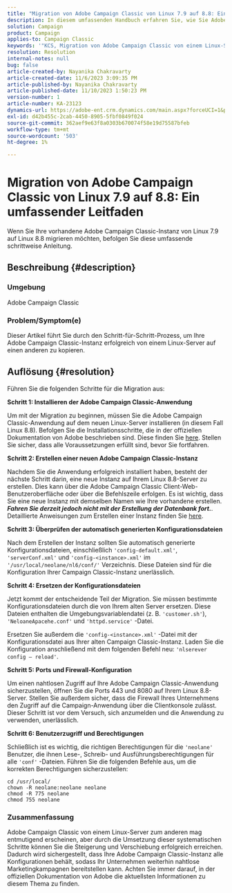 ```yaml
---
title: "Migration von Adobe Campaign Classic von Linux 7.9 auf 8.8: Ein umfassender Leitfaden"
description: In diesem umfassenden Handbuch erfahren Sie, wie Sie Adobe Campaign Classic von Linux 7.9 auf 8.8 migrieren.
solution: Campaign
product: Campaign
applies-to: Campaign Classic
keywords: '"KCS, Migration von Adobe Campaign Classic von einem Linux-Server auf einen anderen, ACC, '''
resolution: Resolution
internal-notes: null
bug: false
article-created-by: Nayanika Chakravarty
article-created-date: 11/6/2023 3:09:35 PM
article-published-by: Nayanika Chakravarty
article-published-date: 11/10/2023 1:50:23 PM
version-number: 1
article-number: KA-23123
dynamics-url: https://adobe-ent.crm.dynamics.com/main.aspx?forceUCI=1&pagetype=entityrecord&etn=knowledgearticle&id=6565317c-b67c-ee11-8179-6045bd006295
exl-id: d42b455c-2cab-4450-8905-5fbf0849f024
source-git-commit: 362aef9e63f8a0303b670074f58e19d75587bfeb
workflow-type: tm+mt
source-wordcount: '503'
ht-degree: 1%

---
```


# Migration von Adobe Campaign Classic von Linux 7.9 auf 8.8: Ein umfassender Leitfaden


Wenn Sie Ihre vorhandene Adobe Campaign Classic-Instanz von Linux 7.9 auf Linux 8.8 migrieren möchten, befolgen Sie diese umfassende schrittweise Anleitung.

## Beschreibung {#description}


### Umgebung

Adobe Campaign Classic

### Problem/Symptom(e)

Dieser Artikel führt Sie durch den Schritt-für-Schritt-Prozess, um Ihre Adobe Campaign Classic-Instanz erfolgreich von einem Linux-Server auf einen anderen zu kopieren.


## Auflösung {#resolution}


Führen Sie die folgenden Schritte für die Migration aus:

<b>Schritt 1: Installieren der Adobe Campaign Classic-Anwendung</b>

Um mit der Migration zu beginnen, müssen Sie die Adobe Campaign Classic-Anwendung auf dem neuen Linux-Server installieren (in diesem Fall Linux 8.8). Befolgen Sie die Installationsschritte, die in der offiziellen Dokumentation von Adobe beschrieben sind. Diese finden Sie [here](https://experienceleague.adobe.com/docs/campaign-classic/using/installing-campaign-classic/install-campaign-on-prem/installing-campaign-in-linux-/prerequisites-of-campaign-installation-in-linux.html?lang=en). Stellen Sie sicher, dass alle Voraussetzungen erfüllt sind, bevor Sie fortfahren.

<b>Schritt 2: Erstellen einer neuen Adobe Campaign Classic-Instanz</b>

Nachdem Sie die Anwendung erfolgreich installiert haben, besteht der nächste Schritt darin, eine neue Instanz auf Ihrem Linux 8.8-Server zu erstellen. Dies kann über die Adobe Campaign Classic Client-Web-Benutzeroberfläche oder über die Befehlszeile erfolgen. Es ist wichtig, dass Sie eine neue Instanz mit demselben Namen wie Ihre vorhandene erstellen. <b>*Fahren Sie derzeit jedoch nicht mit der Erstellung der Datenbank fort.</b>*. Detaillierte Anweisungen zum Erstellen einer Instanz finden Sie [here](https://experienceleague.adobe.com/docs/campaign-classic/using/installing-campaign-classic/appendices/command-lines.html?lang=en#creating-an-instance).

<b>Schritt 3: Überprüfen der automatisch generierten Konfigurationsdateien</b>

Nach dem Erstellen der Instanz sollten Sie automatisch generierte Konfigurationsdateien, einschließlich `'config-default.xml'`, `'serverConf.xml'` und `'config-<instance>.xml'` im `'/usr/local/neolane/nl6/conf/'` Verzeichnis. Diese Dateien sind für die Konfiguration Ihrer Campaign Classic-Instanz unerlässlich.

<b>Schritt 4: Ersetzen der Konfigurationsdateien</b>

Jetzt kommt der entscheidende Teil der Migration. Sie müssen bestimmte Konfigurationsdateien durch die von Ihrem alten Server ersetzen. Diese Dateien enthalten die Umgebungsvariablendatei (z. B. `'customer.sh'`), `'NeloaneApacehe.conf'` und `'httpd.service'` -Datei.

Ersetzen Sie außerdem die `'config-<instance>.xml'` -Datei mit der Konfigurationsdatei aus Ihrer alten Campaign Classic-Instanz. Laden Sie die Konfiguration anschließend mit dem folgenden Befehl neu: `'nlserever config – reload'`.

<b>Schritt 5: Ports und Firewall-Konfiguration</b>

Um einen nahtlosen Zugriff auf Ihre Adobe Campaign Classic-Anwendung sicherzustellen, öffnen Sie die Ports 443 und 8080 auf Ihrem Linux 8.8-Server. Stellen Sie außerdem sicher, dass die Firewall Ihres Unternehmens den Zugriff auf die Campaign-Anwendung über die Clientkonsole zulässt. Dieser Schritt ist vor dem Versuch, sich anzumelden und die Anwendung zu verwenden, unerlässlich.

<b>Schritt 6: Benutzerzugriff und Berechtigungen</b>

Schließlich ist es wichtig, die richtigen Berechtigungen für die `'neolane'` Benutzer, die ihnen Lese-, Schreib- und Ausführungsberechtigungen für alle `'conf'` -Dateien. Führen Sie die folgenden Befehle aus, um die korrekten Berechtigungen sicherzustellen:


```
cd /usr/local/
chown -R neolane:neolane neolane
chmod -R 775 neolane
chmod 755 neolane
```


### Zusammenfassung

Adobe Campaign Classic von einem Linux-Server zum anderen mag entmutigend erscheinen, aber durch die Umsetzung dieser systematischen Schritte können Sie die Steigerung und Verschiebung erfolgreich erreichen. Dadurch wird sichergestellt, dass Ihre Adobe Campaign Classic-Instanz alle Konfigurationen behält, sodass Ihr Unternehmen weiterhin nahtlose Marketingkampagnen bereitstellen kann. Achten Sie immer darauf, in der offiziellen Dokumentation von Adobe die aktuellsten Informationen zu diesem Thema zu finden.
